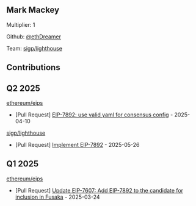
## Mark Mackey
Multiplier: 1

Github: [@ethDreamer](https://github.com/ethDreamer)

Team: [sigp/lighthouse](https://github.com/sigp/lighthouse/pulls?q=author%3AethDreamer)

## Contributions

## Q2 2025


[ethereum/eips](https://github.com/ethereum/eips)
* [Pull Request] [EIP-7892: use valid yaml for consensus config](https://github.com/ethereum/EIPs/pull/9619) - 2025-04-10

[sigp/lighthouse](https://github.com/sigp/lighthouse)
* [Pull Request] [Implement EIP-7892](https://github.com/sigp/lighthouse/pull/7521) - 2025-05-26
## Q1 2025

[ethereum/eips](https://github.com/ethereum/eips)
* [Pull Request] [Update EIP-7607: Add EIP-7892 to the candidate for inclusion in Fusaka](https://github.com/ethereum/EIPs/pull/9525) - 2025-03-24
